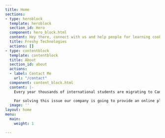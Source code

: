 ```yaml
---
title: Home
sections:
- type: heroblock
  template: heroblock
  section_id: Hero
  component: hero_block.html
  content: Hey there, connect with us and help people for learning cooking
  title: Freshy Technologies
  actions: []
- type: contentblock
  template: contentblock
  title: About
  section_id: about
  actions:
  - label: Contact Me
    url: "/contact"
  component: content_block.html
  content: |-
    Every year thousands of international students are migrating to Canada. Food is one of the major problems they have to face if they don’t know cooking. Buying the cooked food is very expensive in the market and they miss their cultural food too.

    For solving this issue our company is going to provide an online platform to help the international students and the people who want to learn/share their cooking skills.
  image: ''
layout: home
menu:
  main:
    weight: 1

---
```

